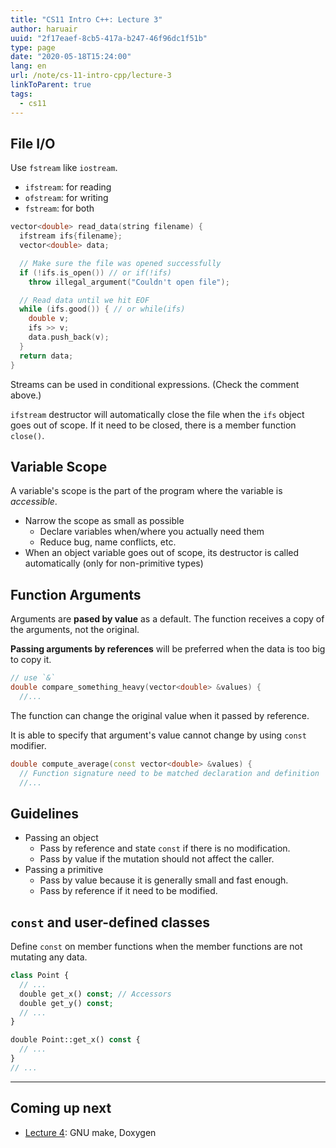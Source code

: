 ```yaml
---
title: "CS11 Intro C++: Lecture 3"
author: haruair
uuid: "2f17eaef-8cb5-417a-b247-46f96dc1f51b"
type: page
date: "2020-05-18T15:24:00"
lang: en
url: /note/cs-11-intro-cpp/lecture-3
linkToParent: true
tags:
  - cs11
---
```


## File I/O

Use `fstream` like `iostream`.

- `ifstream`: for reading
- `ofstream`: for writing
- `fstream`: for both

```cpp
vector<double> read_data(string filename) {
  ifstream ifs{filename};
  vector<double> data;

  // Make sure the file was opened successfully
  if (!ifs.is_open()) // or if(!ifs)
    throw illegal_argument("Couldn't open file");

  // Read data until we hit EOF
  while (ifs.good()) { // or while(ifs)
    double v;
    ifs >> v;
    data.push_back(v);
  }
  return data;
}
```

Streams can be used in conditional expressions. (Check the comment above.)

`ifstream` destructor will automatically close the file when the `ifs` object goes out of scope. If it need to be closed, there is a member function `close()`.

## Variable Scope

A variable's scope is the part of the program where the variable is _accessible_.

- Narrow the scope as small as possible
  - Declare variables when/where you actually need them
  - Reduce bug, name conflicts, etc.
- When an object variable goes out of scope, its destructor is called automatically (only for non-primitive types)

## Function Arguments

Arguments are **pased by value** as a default. The function receives a copy of the arguments, not the original.

**Passing arguments by references** will be preferred when the data is too big to copy it.

```cpp
// use `&`
double compare_something_heavy(vector<double> &values) {
  //...
```

The function can change the original value when it passed by reference.

It is able to specify that argument's value cannot change by using `const` modifier.

```cpp
double compute_average(const vector<double> &values) {
  // Function signature need to be matched declaration and definition
  //...
```

## Guidelines

- Passing an object
  - Pass by reference and state `const` if there is no modification.
  - Pass by value if the mutation should not affect the caller.
- Passing a primitive
  - Pass by value because it is generally small and fast enough.
  - Pass by reference if it need to be modified.

## `const` and user-defined classes

Define `const` on member functions when the member functions are not mutating any data.

```php
class Point {
  // ...
  double get_x() const; // Accessors
  double get_y() const;
  // ...
}

double Point::get_x() const {
  // ...
}
// ...
```

---

## Coming up next


- [Lecture 4](/note/cs-11-intro-cpp/lecture-4): GNU make, Doxygen
